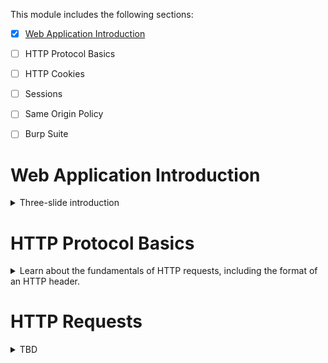 This module includes the following sections:

- [x] [Web Application Introduction](/docs/topics/2-web-applications/web-app-intro/index.md)
- [ ] HTTP Protocol Basics
- [ ] HTTP Cookies
- [ ] Sessions
- [ ] Same Origin Policy
- [ ] Burp Suite


# Web Application Introduction
<details>
  <summary>Three-slide introduction</summary>

  ![](img/3.1-1.png)
  
  ![](img/3.1-2.png)

  ![](img/3.1-3.png)
</details>

# HTTP Protocol Basics
<details>
  <summary>Learn about the fundamentals of HTTP requests, including the format of an HTTP header.</summary>

  ![](img/3.2-1.png)

  ![](img/3.2-2.png)

  ![](img/3.2-3.png)

  ![](img/3.2-4.png)

  ![](img/3.2-5.png)

  See https://hpbn.co/http1x/

  ![](img/3.2-6.png)

  ![](img/3.2-7.png)

</details>

# HTTP Requests
<details>
  <summary>TBD</summary>

  ![](img/3.2.1-1.png)

  ![](img/3.2.1-2.png)

  ![](img/3.2.1-3.png)

  ![](img/3.2.1-4.png)

  ![](img/3.2.1-5.png)

  ![](img/3.2.1-6.png)

  ![](img/3.2.1-7.png)

  ![](img/3.2.1-8.png)

  See https://www.w3.org/TR/uri-clarification/

  ![](img/3.2.1-9.png)

  ![](img/3.2.1-10.png)

  ![](img/3.2.1-11.png)

  ![](img/3.2.1-12.png)

  ![](img/3.2.1-13.png)

  ![](img/3.2.1-14.png)

</details>
